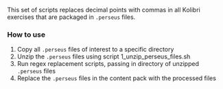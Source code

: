 This set of scripts replaces decimal points with commas in all Kolibri exercises that are packaged in `.perseus` files.

### How to use
1. Copy all `.perseus` files of interest to a specific directory
2. Unzip the `.perseus` files using script 1_unzip_perseus_files.sh
3. Run regex replacement scripts, passing in directory of unzipped `.perseus` files
4. Replace the `.perseus` files in the content pack with the processed files
	
